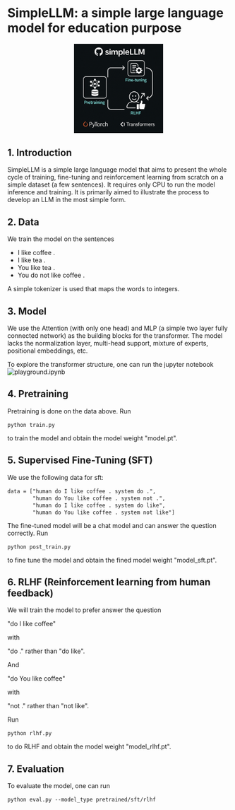 
# SimpleLLM: a simple large language model for education purpose

<div align="center">
  <img src="https://github.com/alexhuo2020/simpleLLM/blob/main/logo.png" width="40%" alt="SimpleLLM" />
</div>


## 1. Introduction
SimpleLLM is a simple large language model that aims to present the whole cycle of training, fine-tuning and reinforcement learning from scratch on a simple dataset (a few sentences). It requires only CPU to run the model inference and training. It is primarily aimed to illustrate the process to develop an LLM in the most simple form.

## 2. Data
We train the model on the sentences

- I like coffee .
- I like tea .
- You like tea .
- You do not like coffee .

A simple tokenizer is used that maps the words to integers. 

## 3. Model
We use the Attention (with only one head) and MLP (a simple two layer fully connected network) as the building blocks for the transformer. The model lacks the normalization layer, multi-head support, mixture of experts, positional embeddings, etc. 

To explore the transformer structure, one can run the jupyter notebook ![playground.ipynb](./playground.ipynb)

## 4. Pretraining
Pretraining is done on the data above. Run 
```
python train.py
```
to train the model and obtain the model weight "model.pt". 

## 5. Supervised Fine-Tuning (SFT)
We use the following data for sft:

    data = ["human do I like coffee . system do .",
            "human do You like coffee . system not .", 
            "human do I like coffee . system do like",
            "human do You like coffee . system not like"]

The fine-tuned model will be a chat model and can answer the question correctly. Run 
```
python post_train.py
```
to fine tune the model and obtain the fined model weight "model_sft.pt".

## 6. RLHF (Reinforcement learning from human feedback)
We will train the model to prefer answer the question 

"do I like coffee"

with 

"do ." rather than "do like".

And 

"do You like coffee"

with 

"not ." rather than "not like".

Run 
```
python rlhf.py
```
to do RLHF and obtain the model weight "model_rlhf.pt".

## 7. Evaluation
To evaluate the model, one can run 
```
python eval.py --model_type pretrained/sft/rlhf
```


